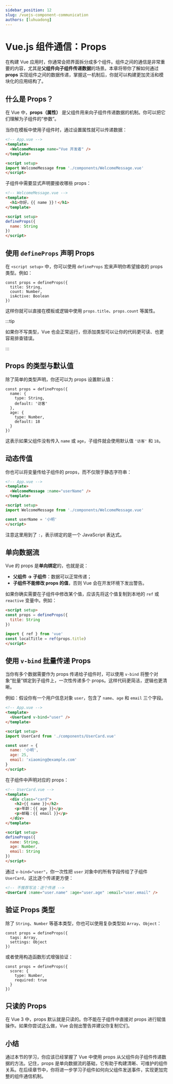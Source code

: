 ```yaml
---
sidebar_position: 12
slug: /vuejs-component-communication
authors: [luhuadong]
---
```


# Vue.js 组件通信：Props

在构建 Vue 应用时，你通常会把界面拆分成多个组件。组件之间的通信是非常重要的内容，尤其是**父组件向子组件传递数据**的场景。本章将带你了解如何通过 **props** 实现组件之间的数据传递，掌握这一机制后，你就可以构建更加灵活和模块化的应用结构了。



## 什么是 Props？

在 Vue 中，**props（属性）** 是父组件用来向子组件传递数据的机制。你可以把它们理解为子组件的“参数”。

当你在模板中使用子组件时，通过设置属性就可以传递数据：

```html showLineNumbers title="父组件 App.vue"
<!-- App.vue -->
<template>
  <WelcomeMessage name="Vue 开发者" />
</template>

<script setup>
import WelcomeMessage from './components/WelcomeMessage.vue'
</script>
```

子组件中需要显式声明要接收哪些 props：

```html showLineNumbers title="子组件 WelcomeMessage.vue"
<!-- WelcomeMessage.vue -->
<template>
  <h1>你好，{{ name }}！</h1>
</template>

<script setup>
defineProps({
  name: String
})
</script>
```



## 使用 `defineProps` 声明 Props

在 `<script setup>` 中，你可以使用 `defineProps` 宏来声明你希望接收的 props 类型。例如：

```tsx showLineNumbers
const props = defineProps({
  title: String,
  count: Number,
  isActive: Boolean
})
```

这样你就可以直接在模板或逻辑中使用 `props.title`、`props.count` 等属性。

:::tip

如果你不写类型，Vue 也会正常运行，但添加类型可以让你的代码更可读、也更容易排查错误。

:::



## Props 的类型与默认值

除了简单的类型声明，你还可以为 props 设置默认值：

```tsx showLineNumbers
const props = defineProps({
  name: {
    type: String,
    default: '访客'
  },
  age: {
    type: Number,
    default: 18
  }
})
```

这表示如果父组件没有传入 `name` 或 `age`，子组件就会使用默认值 `'访客'` 和 `18`。



## 动态传值

你也可以将变量传给子组件的 props，而不仅限于静态字符串：

```html showLineNumbers title="App.vue"
<!-- App.vue -->
<template>
  <WelcomeMessage :name="userName" />
</template>

<script setup>
import WelcomeMessage from './components/WelcomeMessage.vue'

const userName = '小明'
</script>
```

注意这里用到了 `:`，表示绑定的是一个 JavaScript 表达式。



## 单向数据流

Vue 的 props 是**单向绑定**的，也就是说：

- **父组件 → 子组件**：数据可以正常传递；
- **子组件不能修改 props 的值**，否则 Vue 会在开发环境下发出警告。

如果你确实需要在子组件中修改某个值，应该先将这个值复制到本地的 `ref` 或 `reactive` 变量中。例如：

```html showLineNumbers
<script setup>
const props = defineProps({
  title: String
})

import { ref } from 'vue'
const localTitle = ref(props.title)
</script>
```



## 使用 `v-bind` 批量传递 Props

当你有多个数据需要作为 props 传递给子组件时，可以使用 `v-bind` 将整个对象“批量”绑定到子组件上，一次性传递多个 props。这样代码更简洁，逻辑也更清晰。

例如：假设你有一个用户信息对象 `user`，包含了 `name`、`age` 和 `email` 三个字段。

```html showLineNumbers title="App.vue"
<!-- App.vue -->
<template>
  <UserCard v-bind="user" />
</template>

<script setup>
import UserCard from './components/UserCard.vue'

const user = {
  name: '小明',
  age: 25,
  email: 'xiaoming@example.com'
}
</script>
```

在子组件中声明对应的 props：

```html showLineNumbers title="UserCard.vue"
<!-- UserCard.vue -->
<template>
  <div class="card">
    <h2>{{ name }}</h2>
    <p>年龄：{{ age }}</p>
    <p>邮箱：{{ email }}</p>
  </div>
</template>

<script setup>
defineProps({
  name: String,
  age: Number,
  email: String
})
</script>
```

通过 `v-bind="user"`，你一次性把 `user` 对象中的所有字段传给了子组件 `UserCard`，这比逐个传递更方便：

```html showLineNumbers
<!-- 不推荐写法：逐个传递 -->
<UserCard :name="user.name" :age="user.age" :email="user.email" />
```



## 验证 Props 类型

除了 `String`、`Number` 等基本类型，你也可以使用复杂类型如 `Array`、`Object`：

```tsx showLineNumbers
const props = defineProps({
  tags: Array,
  settings: Object
})
```

或者使用构造函数形式增强验证：

```tsx showLineNumbers
const props = defineProps({
  score: {
    type: Number,
    required: true
  }
})
```



## 只读的 Props

在 Vue 3 中，props 默认就是只读的。你不能在子组件中直接对 props 进行赋值操作。如果你尝试这么做，Vue 会抛出警告并建议你复制它们。



## 小结

通过本节的学习，你应该已经掌握了 Vue 中使用 props 从父组件向子组件传递数据的方法。记住，props 是单向数据流的基础，它有助于构建清晰、可维护的组件关系。在后续章节中，你将进一步学习子组件如何向父组件发送事件，实现更加完整的组件通信机制。
